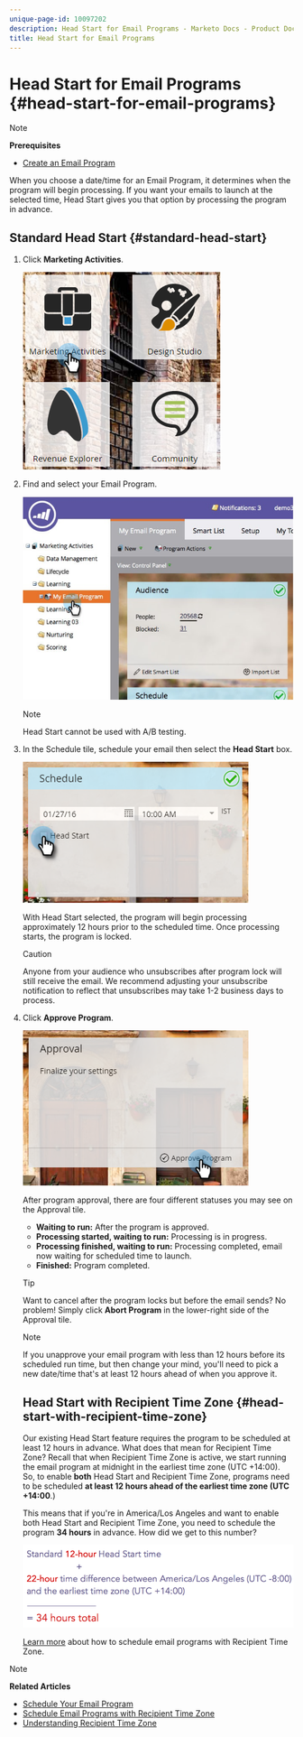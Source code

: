 ```yaml
---
unique-page-id: 10097202
description: Head Start for Email Programs - Marketo Docs - Product Documentation
title: Head Start for Email Programs
---
```


# Head Start for Email Programs {#head-start-for-email-programs}

>[!NOTE]
>
>**Prerequisites**
>
>* [Create an Email Program](../../../../product-docs/email-marketing/email-programs/creating-an-email-program/create-an-email-program.md)
>

When you choose a date/time for an Email Program, it determines when the program will begin processing. If you want your emails to launch at the selected time, Head Start gives you that option by processing the program in advance. 

## Standard Head Start {#standard-head-start}

1. Click **Marketing Activities**.

   ![](assets/one-1.png)

1. Find and select your Email Program.

   ![](assets/selectemailprogram-4.jpg)

   >[!NOTE]
   >
   >Head Start cannot be used with A/B testing.

1. In the Schedule tile, schedule your email then select the **Head Start** box.

   ![](assets/three-1.png)

   With Head Start selected, the program will begin processing approximately 12 hours prior to the scheduled time. Once processing starts, the program is locked.

   >[!CAUTION]
   >
   >Anyone from your audience who unsubscribes after program lock will still receive the email. We recommend adjusting your unsubscribe notification to reflect that unsubscribes may take 1-2 business days to process.

1. Click **Approve Program**.

   ![](assets/four-1.png)

   After program approval, there are four different statuses you may see on the Approval tile.

    * **Waiting to run:** After the program is approved.
    * **Processing started, waiting to run:** Processing is in progress.
    * **Processing finished, waiting to run:** Processing completed, email now waiting for scheduled time to launch.
    * **Finished:** Program completed.

   >[!TIP]
   >
   >Want to cancel after the program locks but before the email sends? No problem! Simply click **Abort Program** in the lower-right side of the Approval tile.

   >[!NOTE]
   >
   >If you unapprove your email program with less than 12 hours before its scheduled run time, but then change your mind, you'll need to pick a new date/time that's at least 12 hours ahead of when you approve it.

   ## Head Start with Recipient Time Zone {#head-start-with-recipient-time-zone}

   Our existing Head Start feature requires the program to be scheduled at least 12 hours in advance. What does that mean for Recipient Time Zone? Recall that when Recipient Time Zone is active, we start running the email program at midnight in the earliest time zone (UTC +14:00). So, to enable **both** Head Start and Recipient Time Zone, programs need to be scheduled **at least 12 hours ahead of the earliest time zone (UTC +14:00**.)

   This means that if you're in America/Los Angeles and want to enable both Head Start and Recipient Time Zone, you need to schedule the program **34 hours** in advance. How did we get to this number?

   ![](assets/image2017-12-5-13-3a11-3a46.png)

   [Learn more](scheduling-with-recipient-time-zone/schedule-email-programs-with-recipient-time-zone.md) about how to schedule email programs with Recipient Time Zone.

>[!NOTE]
>
>**Related Articles**
>
>* [Schedule Your Email Program](schedule-your-email-program.md)
>* [Schedule Email Programs with Recipient Time Zone](scheduling-with-recipient-time-zone/schedule-email-programs-with-recipient-time-zone.md)
>* [Understanding Recipient Time Zone](scheduling-with-recipient-time-zone/understanding-recipient-time-zone.md)
>

